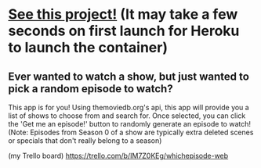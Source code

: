 # [See this project!](https://whichepisode.herokuapp.com) (It may take a few seconds on first launch for Heroku to launch the container)

## Ever wanted to watch a show, but just wanted to pick a random episode to watch?
This app is for you! Using themoviedb.org's api, this app will provide you a list of shows to choose from and search for. Once selected, you can click the 'Get me an episode!' button to randomly generate an episode to watch! (Note: Episodes from Season 0 of a show are typically extra deleted scenes or specials that don't really belong to a season)


(my Trello board) https://trello.com/b/IM7Z0KEg/whichepisode-web
